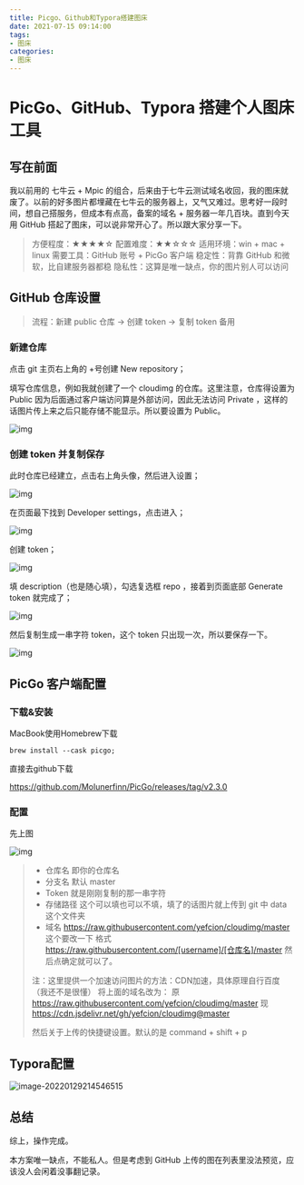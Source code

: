```yaml
---
title: Picgo、Github和Typora搭建图床
date: 2021-07-15 09:14:00
tags:
- 图床
categories:
- 图床
---
```


# PicGo、GitHub、Typora 搭建个人图床工具

## 写在前面

我以前用的 七牛云 + Mpic 的组合，后来由于七牛云测试域名收回，我的图床就废了。以前的好多图片都埋藏在七牛云的服务器上，又气又难过。思考好一段时间，想自己搭服务，但成本有点高，备案的域名 + 服务器一年几百块。直到今天用 GitHub 搭起了图床，可以说非常开心了。所以跟大家分享一下。

>方便程度：★★★★☆
>配置难度：★★☆☆☆
>适用环境：win + mac + linux
>需要工具：GitHub 账号 + PicGo 客户端
>稳定性：背靠 GitHub 和微软，比自建服务器都稳
>隐私性：这算是唯一缺点，你的图片别人可以访问



## GitHub 仓库设置

> 流程：新建 public 仓库 -> 创建 token -> 复制 token 备用

### 新建仓库
点击 git 主页右上角的 +号创建 New repository；



填写仓库信息，例如我就创建了一个 cloudimg 的仓库。这里注意，仓库得设置为 Public 因为后面通过客户端访问算是外部访问，因此无法访问 Private ，这样的话图片传上来之后只能存储不能显示。所以要设置为 Public。

![img](https://raw.githubusercontent.com/pitything/images/main/https://raw.githubusercontent.com/pitything/images/master/aHR0cHM6Ly9yYXcuZ2l0aHVidXNlcmNvbnRlbnQuY29tL3llZmNpb24vUGljRGF0YS9tYXN0ZXIvaW1nLzIwMTkwMzExMjIyNTE0LnBuZw.png)



### 创建 token 并复制保存
此时仓库已经建立，点击右上角头像，然后进入设置；

![img](https://raw.githubusercontent.com/pitything/images/main/https://raw.githubusercontent.com/pitything/images/master/aHR0cHM6Ly9yYXcuZ2l0aHVidXNlcmNvbnRlbnQuY29tL3llZmNpb24vUGljRGF0YS9tYXN0ZXIvaW1nLzIwMTkwMzExMjIyOTI1LnBuZw.png)

在页面最下找到 Developer settings，点击进入；

![img](https://raw.githubusercontent.com/pitything/images/main/https://raw.githubusercontent.com/pitything/images/master/aHR0cHM6Ly9yYXcuZ2l0aHVidXNlcmNvbnRlbnQuY29tL3llZmNpb24vUGljRGF0YS9tYXN0ZXIvaW1nLzE1NTIzMTQ2OTEyMzIucG5n.png)

创建 token；

![img](https://raw.githubusercontent.com/pitything/images/main/https://raw.githubusercontent.com/pitything/images/master/format,png-20220129213707191.png)

填 description（也是随心填），勾选复选框 repo ，接着到页面底部 Generate token 就完成了；

![img](https://raw.githubusercontent.com/pitything/images/main/https://raw.githubusercontent.com/pitything/images/master/format,png-20220129213727595.png)

然后复制生成一串字符 token，这个 token 只出现一次，所以要保存一下。

![img](https://raw.githubusercontent.com/pitything/images/main/https://raw.githubusercontent.com/pitything/images/master/aHR0cHM6Ly9yYXcuZ2l0aHVidXNlcmNvbnRlbnQuY29tL3llZmNpb24vUGljRGF0YS9tYXN0ZXIvaW1nLzIwMTkwMzExMjIzOTAxLnBuZw.png)

## PicGo 客户端配置
### 下载&安装
MacBook使用Homebrew下载

```
brew install --cask picgo;
```

直接去github下载

https://github.com/Molunerfinn/PicGo/releases/tag/v2.3.0



### 配置
先上图

![img](https://raw.githubusercontent.com/pitything/images/main/https://raw.githubusercontent.com/pitything/images/master/aHR0cHM6Ly9yYXcuZ2l0aHVidXNlcmNvbnRlbnQuY29tL3llZmNpb24vUGljRGF0YS9tYXN0ZXIvaW1nLzIwMTkwMzExMjI0NDQzLnBuZw.png)

>- 仓库名 即你的仓库名
>- 分支名 默认 master
>- Token 就是刚刚复制的那一串字符
>- 存储路径 这个可以填也可以不填，填了的话图片就上传到 git 中 data 这个文件夹
>- 域名 https://raw.githubusercontent.com/yefcion/cloudimg/master 这个要改一下 格式 https://raw.githubusercontent.com/[username]/[仓库名]/master
>然后点确定就可以了。
>
>注：这里提供一个加速访问图片的方法：CDN加速，具体原理自行百度（我还不是很懂）
>将上面的域名改为：
>原 https://raw.githubusercontent.com/yefcion/cloudimg/master
>现 https://cdn.jsdelivr.net/gh/yefcion/cloudimg@master
>
>然后关于上传的快捷键设置。默认的是 command + shift + p



## Typora配置

![image-20220129214546515](https://raw.githubusercontent.com/pitything/images/main/https://cdn.jsdelivr.net/gh/pitything/images@master/image-20220129214546515.png)



## 总结

综上，操作完成。

本方案唯一缺点，不能私人。但是考虑到 GitHub 上传的图在列表里没法预览，应该没人会闲着没事翻记录。


